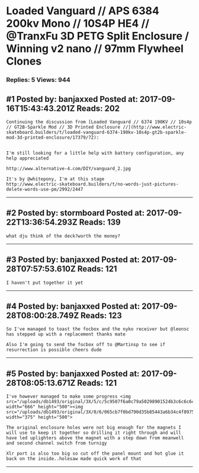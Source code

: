 # Loaded Vanguard // APS 6384 200kv Mono // 10S4P HE4 // @TranxFu 3D PETG Split Enclosure / Winning v2 nano // 97mm Flywheel Clones

### Replies: 5 Views: 944

## \#1 Posted by: banjaxxed Posted at: 2017-09-16T15:43:43.201Z Reads: 202

```
Continuing the discussion from [Loaded Vanguard // 6374 190KV // 10s4p // GT2B-Sparkle Mod // 3D Printed Enclosure //](http://www.electric-skateboard.builders/t/loaded-vanguard-6374-190kv-10s4p-gt2b-sparkle-mod-3d-printed-enclosure/17379/72):


I'm still looking for a little help with battery configuration, any help appreciated

http://www.alternative-4.com/DIY/vanguard_2.jpg

It's by @whitepony, I'm at this stage
http://www.electric-skateboard.builders/t/no-words-just-pictures-delete-words-use-pm/2992/2447
```

---
## \#2 Posted by: stormboard Posted at: 2017-09-22T13:36:54.293Z Reads: 139

```
what dju think of the deck?worth the money?
```

---
## \#3 Posted by: banjaxxed Posted at: 2017-09-28T07:57:53.610Z Reads: 121

```
I haven't put together it yet
```

---
## \#4 Posted by: banjaxxed Posted at: 2017-09-28T08:00:28.749Z Reads: 123

```
So I've managed to toast the focbox and the nyko receiver but @leonsc has stepped up with a replacement thanks mate

Also I'm going to send the focbox off to @Martinsp to see if resurrection is possible cheers dude
```

---
## \#5 Posted by: banjaxxed Posted at: 2017-09-28T08:05:13.671Z Reads: 121

```
I've however managed to make some progress <img src="/uploads/db1493/original/3X/5/c/5c9507f6a0c79a50298901524b3c6c6c6ce06d47.JPG" width="666" height="500"><img src="/uploads/db1493/original/3X/0/6/065cb7f0bd790d35b85443a6b34c4f897586821b.JPG" width="375" height="500">

The original enclosure holes were not big enough for the magnets I will use to keep it together so drilling it right through and will have led uplighters above the magnet with a step down from meanwell and second channel switch from turnigy

Xlr port is also too big so cut off the panel mount and hot glue it back on the inside..holesaw made quick work of that
```

---
